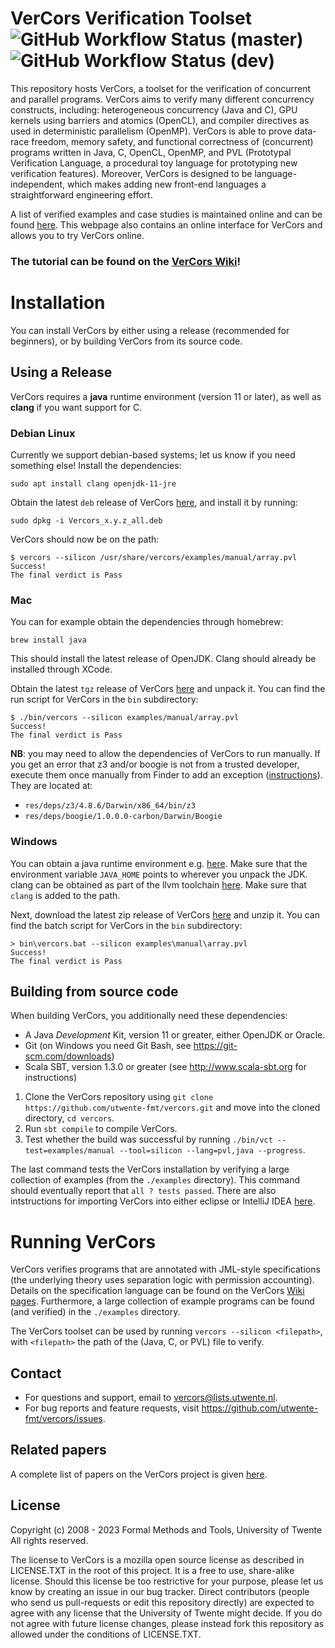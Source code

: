 VerCors Verification Toolset ![GitHub Workflow Status (master)](https://img.shields.io/github/actions/workflow/status/utwente-fmt/vercors/scalatest.yml?branch=master&label=master&style=flat-square) ![GitHub Workflow Status (dev)](https://img.shields.io/github/actions/workflow/status/utwente-fmt/vercors/scalatest.yml?branch=dev&label=dev&style=flat-square)
=======

This repository hosts VerCors, a toolset for the verification of concurrent and parallel programs. VerCors aims to verify many different concurrency constructs, including: heterogeneous concurrency (Java and C), GPU kernels using barriers and atomics (OpenCL), and compiler directives as used in deterministic parallelism (OpenMP). VerCors is able to prove data-race freedom, memory safety, and functional correctness of (concurrent) programs written in Java, C, OpenCL, OpenMP, and PVL (Prototypal Verification Language, a procedural toy language for prototyping new verification features). Moreover, VerCors is designed to be language-independent, which makes adding new front-end languages a straightforward engineering effort.

A list of verified examples and case studies is maintained online and can be found [here](https://utwente.nl/vercors). This webpage also contains an online interface for VerCors and allows you to try VerCors online.

### The tutorial can be found on the [VerCors Wiki](https://github.com/utwente-fmt/vercors/wiki)!

# Installation
You can install VerCors by either using a release (recommended for beginners), or by building VerCors from its source code.

## Using a Release
VerCors requires a **java** runtime environment (version 11 or later), as well as **clang** if you want support for C.

### Debian Linux
Currently we support debian-based systems; let us know if you need something else! Install the dependencies:

```shell script
sudo apt install clang openjdk-11-jre
```

Obtain the latest `deb` release of VerCors [here](https://github.com/utwente-fmt/vercors/releases/latest), and install it by running:

```shell script
sudo dpkg -i Vercors_x.y.z_all.deb
```

VerCors should now be on the path:

```shell script
$ vercors --silicon /usr/share/vercors/examples/manual/array.pvl
Success!
The final verdict is Pass
```

### Mac
You can for example obtain the dependencies through homebrew:

```shell script
brew install java
```

This should install the latest release of OpenJDK. Clang should already be installed through XCode.

Obtain the latest `tgz` release of VerCors [here](https://github.com/utwente-fmt/vercors/releases/latest) and unpack it. You can find the run script for VerCors in the `bin` subdirectory:

```shell script
$ ./bin/vercors --silicon examples/manual/array.pvl
Success!
The final verdict is Pass
```

**NB**: you may need to allow the dependencies of VerCors to run manually. If you get an error that z3 and/or boogie is not from a trusted developer, execute them once manually from Finder to add an exception ([instructions](https://support.apple.com/en-ae/guide/mac-help/mh40616/mac)). They are located at:

* `res/deps/z3/4.8.6/Darwin/x86_64/bin/z3`
* `res/deps/boogie/1.0.0.0-carbon/Darwin/Boogie`

### Windows
You can obtain a java runtime environment e.g. [here](https://jdk.java.net). Make sure that the environment variable `JAVA_HOME` points to wherever you unpack the JDK. clang can be obtained as part of the llvm toolchain [here](https://clang.llvm.org/). Make sure that `clang` is added to the path.

Next, download the latest zip release of VerCors [here](https://github.com/utwente-fmt/vercors/releases/latest) and unzip it. You can find the batch script for VerCors in the `bin` subdirectory:

```shell script
> bin\vercors.bat --silicon examples\manual\array.pvl
Success!
The final verdict is Pass
```

## Building from source code
When building VerCors, you additionally need these dependencies:

- A Java _Development_ Kit, version 11 or greater, either OpenJDK or Oracle.
- Git (on Windows you need Git Bash, see <https://git-scm.com/downloads>)
- Scala SBT, version 1.3.0 or greater (see <http://www.scala-sbt.org> for instructions)

1. Clone the VerCors repository using `git clone https://github.com/utwente-fmt/vercors.git` and move into the cloned directory, `cd vercors`.
2. Run `sbt compile` to compile VerCors.
3. Test whether the build was successful by running `./bin/vct --test=examples/manual --tool=silicon --lang=pvl,java --progress`.

The last command tests the VerCors installation by verifying a large collection of examples (from the `./examples` directory). This command should eventually report that `all ? tests passed`. There are also intstructions for importing VerCors into either eclipse or IntelliJ IDEA [here](https://github.com/utwente-fmt/vercors/wiki).


# Running VerCors
VerCors verifies programs that are annotated with JML-style specifications (the underlying theory uses separation logic with permission accounting). Details on the specification language can be found on the VerCors [Wiki pages](https://github.com/utwente-fmt/vercors/wiki). Furthermore, a large collection of example programs can be found (and verified) in the `./examples` directory.

The VerCors toolset can be used by running `vercors --silicon <filepath>`, with `<filepath>` the path of the (Java, C, or PVL) file to verify.


## Contact
- For questions and support, email to <vercors@lists.utwente.nl>.
- For bug reports and feature requests, visit <https://github.com/utwente-fmt/vercors/issues>.

## Related papers
A complete list of papers on the VerCors project is given [here](https://vercors.ewi.utwente.nl/publications).

## License
Copyright (c) 2008 - 2023 Formal Methods and Tools, University of Twente
All rights reserved.

The license to VerCors is a mozilla open source license as described in LICENSE.TXT in the root of this project. It is a free to use, share-alike license. Should this license be too restrictive for your purpose, please let us know by creating an issue in our bug tracker. Direct contributors (people who send us pull-requests or edit this repository directly) are expected to agree with any license that the University of Twente might decide. If you do not agree with future license changes, please instead fork this repository as allowed under the conditions of LICENSE.TXT.
